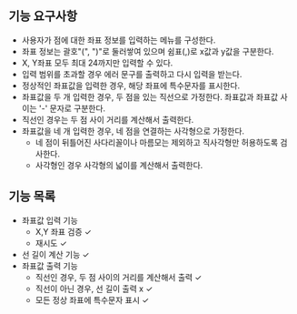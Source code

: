 ## 기능 요구사항

- 사용자가 점에 대한 좌표 정보를 입력하는 메뉴를 구성한다.
- 좌표 정보는 괄호"(", ")"로 둘러쌓여 있으며 쉼표(,)로 x값과 y값을 구분한다.
- X, Y좌표 모두 최대 24까지만 입력할 수 있다.
- 입력 범위를 초과할 경우 에러 문구를 출력하고 다시 입력을 받는다.
- 정상적인 좌표값을 입력한 경우, 해당 좌표에 특수문자를 표시한다.
- 좌표값을 두 개 입력한 경우, 두 점을 있는 직선으로 가정한다. 좌표값과 좌표값 사이는 '-' 문자로 구분한다.
- 직선인 경우는 두 점 사이 거리를 계산해서 출력한다.
- 좌표값을 네 개 입력한 경우, 네 점을 연결하는 사각형으로 가정한다.
  - 네 점이 뒤틀어진 사다리꼴이나 마름모는 제외하고 직사각형만 허용하도록 검사한다.
  - 사각형인 경우 사각형의 넓이를 계산해서 출력한다.

## 기능 목록

- 좌표값 입력 기능
    - X,Y 좌표 검증 ✓
    - 재시도 ✓
- 선 길이 계산 기능 ✓
- 좌표값 출력 기능
    - 직선인 경우, 두 점 사이의 거리를 계산해서 출력 ✓
    - 직선이 아닌 경우, 선 길이 출력 x ✓
    - 모든 정상 좌표에 특수문자 표시 ✓
